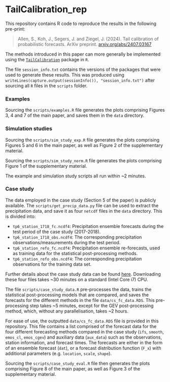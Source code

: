 # TailCalibration_rep

This repository contains R code to reproduce the results in the following pre-print:

> Allen, S., Koh, J., Segers, J. and Ziegel, J. (2024). 
> Tail calibration of probabilistic forecasts.
> ArXiv preprint.
> [arxiv.org/abs/2407.03167](https://arxiv.org/abs/2407.03167)

The methods introduced in this paper can more generally be implemented using the [`TailCalibration`](https://github.com/sallen12/TailCalibration/tree/main) package in `R`. 

The file `session_info.txt` contains the versions of the packages that were used to generate these results. This was produced using `writeLines(capture.output(sessionInfo()), "session_info.txt")` after sourcing all `R` files in the `scripts` folder.

### Examples

Sourcing the `scripts/examples.R` file generates the plots comprising Figures 3, 4 and 7 of the main paper, and saves them in the `data` directory.


### Simulation studies

Sourcing the `scripts/sim_study_exp.R` file generates the plots comprising Figures 5 and 6 in the main paper, as well as Figure 2 of the supplementary material.

Sourcing the `scripts/sim_study_norm.R` file generates the plots comprising Figure 1 of the supplementary material.

The example and simulation study scripts all run within ~2 minutes.

### Case study

The data employed in the case study (Section 5 of the paper) is publicly available. The `scripts/get_precip_data.py` file can be used to extract the precipitation data, and save it as four `netcdf` files in the `data` directory. This is divided into:
- `tp6_station_1718_fc.ncdf4`: Precipitation ensemble forecasts during the test period of the case study (2017-2018).
- `tp6_station_1718_obs.ncdf4`: The corresponding precipitation observations/measurements during the test period.
- `tp6_station_refo_fc.ncdf4`: Precipitation ensemble re-forecasts, used as training data for the statistical post-processing methods.
- `tp6_station_refo_obs.ncdf4`: The corresponding precipitation observations for the training data set.

Further details about the case study data can be found [here](https://github.com/EUPP-benchmark/climetlab-eumetnet-postprocessing-benchmark). Downloading these four files takes ~30 minutes on a standard (Intel Core i7) CPU. 

The file `scripts/case_study_data.R` pre-processes the data, trains the statistical post-processing models that are compared, and saves the forecasts for the different methods in the file `data/cs_fc_data.RDS`. This pre-processing step takes ~5 minutes, except for the GEV post-processing method, which, without any parallelisation, takes ~2 hours. 

For ease of use, the outputted `data/cs_fc_data.RDS` file is provided in this repository. This file contains a list comprised of the forecast data for the four different forecasting methods compared in the case study (`ifs`, `smooth`, `emos_cl`, `emos_cgev`) and auxiliary data (`aux_data`) such as the observations, station information, and forecast times. The forecasts are either in the form of an ensemble forecast (`dat`), or a forecast distribution function (`F_x`) with additional parameters (e.g. `location`, `scale`, `shape`).

Sourcing the `scripts/case_study_eval.R` file then generates the plots comprising Figure 8 of the main paper, as well as Figure 3 of the supplementary material.

